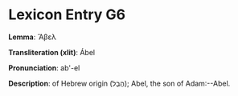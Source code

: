 # Lexicon Entry G6

**Lemma**: Ἄβελ

**Transliteration (xlit)**: Ábel

**Pronunciation**: ab'-el

**Description**:
of Hebrew origin (הֶבֶל); Abel, the son of Adam:--Abel.
